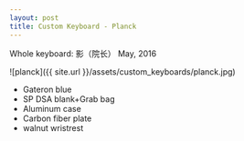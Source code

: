 ```yaml
---
layout: post
title: Custom Keyboard - Planck
---
```


Whole keyboard: 影（院长） May, 2016

![planck]({{ site.url }}/assets/custom_keyboards/planck.jpg)

* Gateron blue
* SP DSA blank+Grab bag 
* Aluminum case 
* Carbon fiber plate
* walnut wristrest